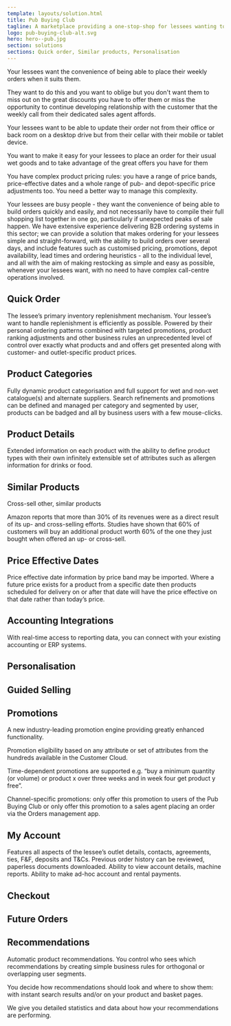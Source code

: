 ```yaml
---
template: layouts/solution.html
title: Pub Buying Club
tagline: A marketplace providing a one-stop-shop for lessees wanting to access a wide range of products and services online
logo: pub-buying-club-alt.svg
hero: hero--pub.jpg
section: solutions
sections: Quick order, Similar products, Personalisation
---
```


Your lessees want the convenience of being able to place their weekly orders when it suits them.

They want to do this and you want to oblige but you don't want them to miss out on the great discounts you have to offer them or miss the opportunity to continue developing relationship with the customer that the weekly call from their dedicated sales agent affords.

Your lessees want to be able to update their order not from their office or back room on a desktop drive but from their cellar with their mobile or tablet device.

You want to make it easy for your lessees to place an order for their usual wet goods and to take advantage of the great offers you have for them

You have complex product pricing rules: you have a range of price bands, price-effective dates and a whole range of pub- and depot-specific price adjustments too. You need a better way to manage this complexity.

Your lessees are busy people - they want the convenience of being able to build orders quickly and easily, and not necessarily have to compile their full shopping list together in one go, particularly if unexpected peaks of sale happen. We have extensive experience delivering B2B ordering systems in this sector; we can provide a solution that makes ordering for your lessees  simple and straight-forward, with the ability to build orders over several days, and include features such as customised pricing, promotions, depot availability, lead times and ordering heuristics - all to the individual level, and all with the aim of making restocking as simple and easy as possible, whenever your lessees want, with no need to have complex call-centre operations involved. 

## Quick Order

The lessee’s primary inventory replenishment mechanism. Your lessee’s want to handle replenishment is efficiently as possible. Powered by their personal ordering patterns combined with targeted promotions, product ranking adjustments and other business rules an unprecedented level of control over exactly what products and and offers get presented along with customer- and outlet-specific product prices.

## Product Categories

Fully dynamic product categorisation and full support for wet and non-wet catalogue(s) and alternate suppliers. Search refinements and promotions can be defined and managed per category and segmented by user, products can be badged and all by business users with a few mouse-clicks.

## Product Details

Extended information on each product with the ability to define product types with their own infinitely extensible set of attributes such as allergen information for drinks or food.

## Similar Products

Cross-sell other, similar products

Amazon reports that more than 30% of its revenues were as a direct result of its up- and cross-selling efforts. Studies have shown that 60% of customers will buy an additional product worth 60% of the one they just bought when offered an up- or cross-sell.

## Price Effective Dates

Price effective date information by price band may be imported. Where a future price exists for a product from a specific date then products scheduled for delivery on or after that date will have the price effective on that date rather than today’s price.

## Accounting Integrations

With real-time access to reporting data, you can connect with your existing accounting or ERP systems.

## Personalisation

## Guided Selling

## Promotions

A new industry-leading promotion engine providing greatly enhanced functionality.

Promotion eligibility based on any attribute or set of attributes from the hundreds available in the Customer Cloud.

Time-dependent promotions are supported e.g. “buy a minimum quantity (or volume) or product x over three weeks and in week four get product y free”.

Channel-specific promotions: only offer this promotion to users of the Pub Buying Club or only offer this promotion to a sales agent placing an order via the Orders management app.

## My Account

Features all aspects of the lessee’s outlet details, contacts, agreements, ties, F&F, deposits and T&Cs. Previous order history can be reviewed, paperless documents downloaded. Ability to view account details, machine reports. Ability to make ad-hoc account and rental payments.

## Checkout

## Future Orders

## Recommendations

Automatic product recommendations. You control who sees which recommendations by creating simple business rules for orthogonal or overlapping user segments.

You decide how recommendations should look and where to show them: with instant search results and/or on your product and basket pages.

We give you detailed statistics and data about how your recommendations are performing.
